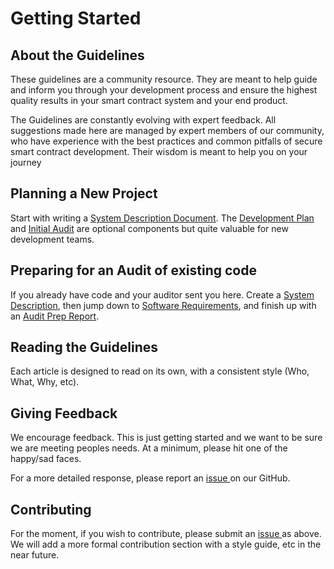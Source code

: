 # Getting Started

## About the Guidelines

These guidelines are a community resource. They are meant to help guide and inform you through your development process and ensure the highest quality results in your smart contract system and your end product.

The Guidelines are constantly evolving with expert feedback. All suggestions made here are managed by expert members of our community, who have experience with the best practices and common pitfalls of secure smart contract development. Their wisdom is meant to help you on your journey

## Planning a New Project

Start with writing a [System Description Document](../project-planning/system-description.md). The [Development Plan](../project-planning/development-plan.md) and [Initial Audit](../project-planning/initial-audit.md) are optional components but quite valuable for new development teams.

## Preparing for an Audit of existing code

If you already have code and your auditor sent you here. Create a [System Description](../project-planning/system-description.md), then jump down to [Software Requirements](../development/software-requirements.md), and finish up with an [Audit Prep Report](../security-audit/audit-prep-report.md).

## Reading the Guidelines

Each article is designed to read on its own, with a consistent style \(Who, What, Why, etc\).

## Giving Feedback

We encourage feedback. This is just getting started and we want to be sure we are meeting peoples needs. At a minimum, please hit one of the happy/sad faces.

For a more detailed response, please report an [issue ](https://github.com/SecurEth/guidelines/issues/new)on our GitHub.

## Contributing

For the moment, if you wish to contribute, please submit an [issue ](https://github.com/SecurEth/guidelines/issues/new)as above. We will add a more formal contribution section with a style guide, etc in the near future.

